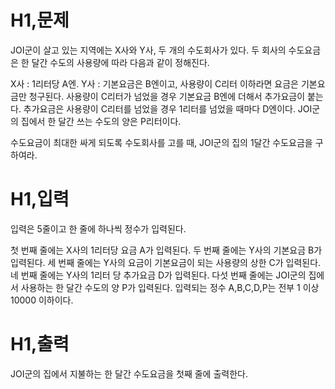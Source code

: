 # H1,문제
JOI군이 살고 있는 지역에는 X사와 Y사, 두 개의 수도회사가 있다. 두 회사의 수도요금은 한 달간 수도의 사용량에 따라 다음과 같이 정해진다.

X사 : 1리터당 A엔.
Y사 : 기본요금은 B엔이고, 사용량이 C리터 이하라면 요금은 기본요금만 청구된다. 사용량이 C리터가 넘었을 경우 기본요금 B엔에 더해서 추가요금이 붙는다. 추가요금은 사용량이 C리터를 넘었을 경우 1리터를 넘었을 때마다 D엔이다.
JOI군의 집에서 한 달간 쓰는 수도의 양은 P리터이다.

수도요금이 최대한 싸게 되도록 수도회사를 고를 때, JOI군의 집의 1달간 수도요금을 구하여라.

# H1,입력
입력은 5줄이고 한 줄에 하나씩 정수가 입력된다.

첫 번째 줄에는 X사의 1리터당 요금 A가 입력된다.
두 번째 줄에는 Y사의 기본요금 B가 입력된다.
세 번째 줄에는 Y사의 요금이 기본요금이 되는 사용량의 상한 C가 입력된다.
네 번째 줄에는 Y사의 1리터 당 추가요금 D가 입력된다.
다섯 번째 줄에는 JOI군의 집에서 사용하는 한 달간 수도의 양 P가 입력된다.
입력되는 정수 A,B,C,D,P는 전부 1 이상 10000 이하이다.

# H1,출력
JOI군의 집에서 지불하는 한 달간 수도요금을 첫째 줄에 출력한다.